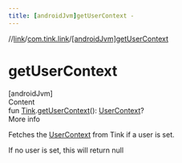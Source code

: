 ```yaml
---
title: [androidJvm]getUserContext -
---
```

//[link](../index.md)/[com.tink.link](index.md)/[[androidJvm]getUserContext]([android-jvm]get-user-context.md)



# getUserContext  
[androidJvm]  
Content  
fun [Tink](../com.tink.core/[android-jvm]-tink/index.md).[getUserContext]([android-jvm]get-user-context.md)(): [UserContext](../com.tink.link.core.user/[android-jvm]-user-context/index.md)?  
More info  


Fetches the [UserContext](../com.tink.link.core.user/[android-jvm]-user-context/index.md) from Tink if a user is set.



If no user is set, this will return null

  



